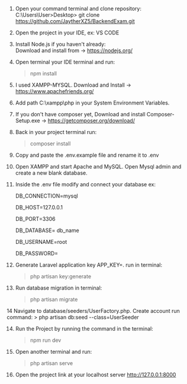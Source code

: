 1. Open your command terminal and clone repository: C:\Users\User>Desktop> git clone https://github.com/JaytherXZ5/BackendExam.git
2. Open the project in your IDE, ex: VS CODE
3. Install Node.js if you haven't already:  
   Download and install from -> https://nodejs.org/
4. Open terminal your IDE terminal and run: 
    > npm install
    
5. I used XAMPP-MYSQL. Download and Install -> https://www.apachefriends.org/
6. Add path C:\xampp\php in your System Environment Variables.
7. If you don't have composer yet, 
    Download and install Composer-Setup.exe -> https://getcomposer.org/download/
8. Back in your project terminal run: 
    > composer install
    
9. Copy and paste the .env.example file and rename it to .env
10. Open XAMPP and start Apache and MySQL. Open Mysql admin and create a new blank database.
11. Inside the .env file modify and connect your database ex:

    DB_CONNECTION=mysql

    DB_HOST=127.0.0.1

    DB_PORT=3306

    DB_DATABASE= db_name

    DB_USERNAME=root

    DB_PASSWORD=


12. Generate Laravel application key APP_KEY=. run in terminal:
    > php artisan key:generate
    
13. Run database migration in terminal:
    > php artisan migrate

14 Navigate to database/seeders/UserFactory.php. Create account run command:
    > php artisan db:seed --class=UserSeeder

14. Run the Project by running the command in the terminal:
    >npm run dev
15. Open another terminal and run:
    >php artisan serve

16. Open the project link at your localhost server http://127.0.0.1:8000
